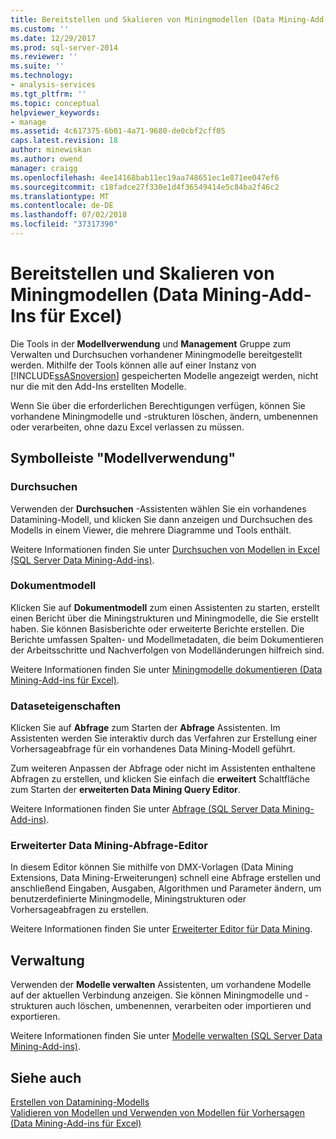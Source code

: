 ```yaml
---
title: Bereitstellen und Skalieren von Miningmodellen (Data Mining-Add-ins für Excel) | Microsoft-Dokumentation
ms.custom: ''
ms.date: 12/29/2017
ms.prod: sql-server-2014
ms.reviewer: ''
ms.suite: ''
ms.technology:
- analysis-services
ms.tgt_pltfrm: ''
ms.topic: conceptual
helpviewer_keywords:
- manage
ms.assetid: 4c617375-6b01-4a71-9680-de0cbf2cff05
caps.latest.revision: 18
author: minewiskan
ms.author: owend
manager: craigg
ms.openlocfilehash: 4ee14168bab11ec19aa748651ec1e871ee047ef6
ms.sourcegitcommit: c18fadce27f330e1d4f36549414e5c84ba2f46c2
ms.translationtype: MT
ms.contentlocale: de-DE
ms.lasthandoff: 07/02/2018
ms.locfileid: "37317390"
---
```

# <a name="deploying-and-scaling-mining-models-data-mining-add-ins-for-excel"></a>Bereitstellen und Skalieren von Miningmodellen (Data Mining-Add-Ins für Excel)
  Die Tools in der **Modellverwendung** und **Management** Gruppe zum Verwalten und Durchsuchen vorhandener Miningmodelle bereitgestellt werden. Mithilfe der Tools können alle auf einer Instanz von [!INCLUDE[ssASnoversion](../includes/ssasnoversion-md.md)] gespeicherten Modelle angezeigt werden, nicht nur die mit den Add-Ins erstellten Modelle.  
  
 Wenn Sie über die erforderlichen Berechtigungen verfügen, können Sie vorhandene Miningmodelle und -strukturen löschen, ändern, umbenennen oder verarbeiten, ohne dazu Excel verlassen zu müssen.  
  
## <a name="model-usage-toolbar"></a>Symbolleiste "Modellverwendung"  
  
### <a name="browse"></a>Durchsuchen  
 Verwenden der **Durchsuchen** -Assistenten wählen Sie ein vorhandenes Datamining-Modell, und klicken Sie dann anzeigen und Durchsuchen des Modells in einem Viewer, die mehrere Diagramme und Tools enthält.  
  
 Weitere Informationen finden Sie unter [Durchsuchen von Modellen in Excel &#40;SQL Server Data Mining-Add-ins&#41;](browsing-models-in-excel-sql-server-data-mining-add-ins.md).  
  
### <a name="document-model"></a>Dokumentmodell  
 Klicken Sie auf **Dokumentmodell** zum einen Assistenten zu starten, erstellt einen Bericht über die Miningstrukturen und Miningmodelle, die Sie erstellt haben. Sie können Basisberichte oder erweiterte Berichte erstellen. Die Berichte umfassen Spalten- und Modellmetadaten, die beim Dokumentieren der Arbeitsschritte und Nachverfolgen von Modelländerungen hilfreich sind.  
  
 Weitere Informationen finden Sie unter [Miningmodelle dokumentieren &#40;Data Mining-Add-ins für Excel&#41;](documenting-mining-models-data-mining-add-ins-for-excel.md).  
  
### <a name="query"></a>Dataseteigenschaften  
 Klicken Sie auf **Abfrage** zum Starten der **Abfrage** Assistenten. Im Assistenten werden Sie interaktiv durch das Verfahren zur Erstellung einer Vorhersageabfrage für ein vorhandenes Data Mining-Modell geführt.  
  
 Zum weiteren Anpassen der Abfrage oder nicht im Assistenten enthaltene Abfragen zu erstellen, und klicken Sie einfach die **erweitert** Schaltfläche zum Starten der **erweiterten Data Mining Query Editor**.  
  
 Weitere Informationen finden Sie unter [Abfrage &#40;SQL Server Data Mining-Add-ins&#41;](query-sql-server-data-mining-add-ins.md).  
  
### <a name="data-mining-advanced-query-editor"></a>Erweiterter Data Mining-Abfrage-Editor  
 In diesem Editor können Sie mithilfe von DMX-Vorlagen (Data Mining Extensions, Data Mining-Erweiterungen) schnell eine Abfrage erstellen und anschließend Eingaben, Ausgaben, Algorithmen und Parameter ändern, um benutzerdefinierte Miningmodelle, Miningstrukturen oder Vorhersageabfragen zu erstellen.  
  
 Weitere Informationen finden Sie unter [Erweiterter Editor für Data Mining](advanced-data-mining-query-editor.md).  
  
## <a name="management"></a>Verwaltung  
 Verwenden der **Modelle verwalten** Assistenten, um vorhandene Modelle auf der aktuellen Verbindung anzeigen. Sie können Miningmodelle und -strukturen auch löschen, umbenennen, verarbeiten oder importieren und exportieren.  
  
 Weitere Informationen finden Sie unter [Modelle verwalten &#40;SQL Server Data Mining-Add-ins&#41;](manage-models-sql-server-data-mining-add-ins.md).  
  
## <a name="see-also"></a>Siehe auch  
 [Erstellen von Datamining-Modells](creating-a-data-mining-model.md)   
 [Validieren von Modellen und Verwenden von Modellen für Vorhersagen &#40;Data Mining-Add-ins für Excel&#41;](validating-models-and-using-models-for-prediction-data-mining-add-ins-for-excel.md)  
  
  
